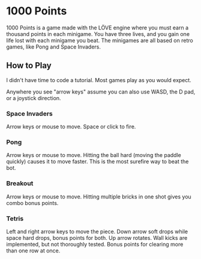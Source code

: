# 1000 Points
1000 Points is a game made with the LÖVE engine where you must earn a thousand points in each minigame. You have three lives, and you gain one life lost with each minigame you beat. The minigames are all based on retro games, like Pong and Space Invaders.

## How to Play
I didn't have time to code a tutorial. Most games play as you would expect.

Anywhere you see "arrow keys" assume you can also use WASD, the D pad, or a joystick direction.

### Space Invaders
Arrow keys or mouse to move. Space or click to fire.

### Pong
Arrow keys or mouse to move. Hitting the ball hard (moving the paddle quickly) causes it to move faster. This is the most surefire way to beat the bot.

### Breakout
Arrow keys or mouse to move. Hitting multiple bricks in one shot gives you combo bonus points.

### Tetris
Left and right arrow keys to move the piece. Down arrow soft drops while space hard drops, bonus points for both. Up arrow rotates. Wall kicks are implemented, but not thoroughly tested. Bonus points for clearing more than one row at once.